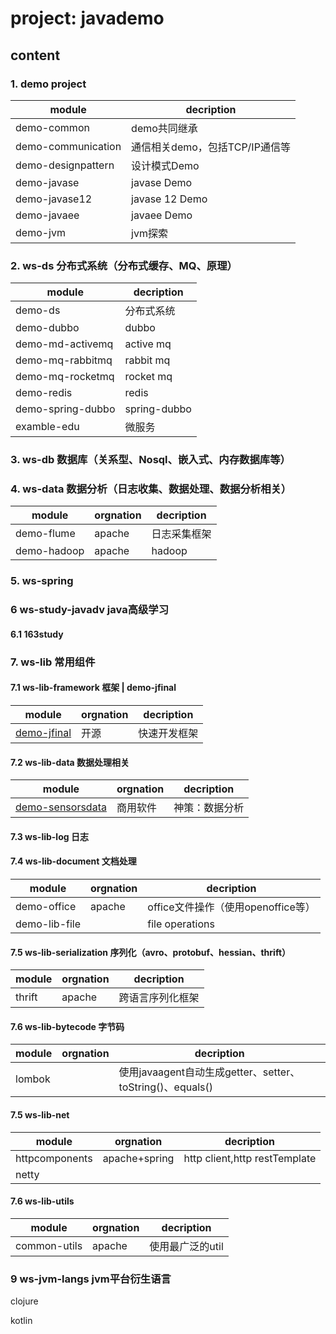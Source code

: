 # project: javademo
## content

### 1. demo project
module | decription
---|---
demo-common |  demo共同继承
demo-communication | 通信相关demo，包括TCP/IP通信等
demo-designpattern | 设计模式Demo
demo-javase | javase Demo
demo-javase12 | javase 12 Demo
demo-javaee | javaee Demo
demo-jvm | jvm探索


### 2. ws-ds 分布式系统（分布式缓存、MQ、原理）
module | decription
---|---
demo-ds           | 分布式系统                                                    
demo-dubbo        | dubbo                                                    
demo-md-activemq  | active mq                                                   
demo-mq-rabbitmq  | rabbit mq                                                    
demo-mq-rocketmq  | rocket mq                                                    
demo-redis        | redis                                                    
demo-spring-dubbo | spring-dubbo                                                    
examble-edu       | 微服务

### 3. ws-db 数据库（关系型、Nosql、嵌入式、内存数据库等）


### 4. ws-data 数据分析（日志收集、数据处理、数据分析相关）
module | orgnation | decription
---|---|---
demo-flume | apache| 日志采集框架
demo-hadoop | apache| hadoop

### 5. ws-spring

### 6 ws-study-javadv java高级学习
#### 6.1 163study

### 7. ws-lib 常用组件
#### 7.1 ws-lib-framework 框架 | demo-jfinal
module | orgnation | decription
---|---|---
[demo-jfinal](https://www.jfinal.com/doc) | 开源| 快速开发框架

#### 7.2 ws-lib-data	数据处理相关
module | orgnation | decription
---|---|---
[demo-sensorsdata](https://www.sensorsdata.cn/school/) | 商用软件| 神策：数据分析

#### 7.3 ws-lib-log 日志

#### 7.4 ws-lib-document	文档处理
module | orgnation | decription
---|---|---
demo-office|apache | office文件操作（使用openoffice等）
demo-lib-file||file operations

#### 7.5 ws-lib-serialization 序列化（avro、protobuf、hessian、thrift）
module | orgnation | decription
---|---|---
thrift|apache | 跨语言序列化框架


#### 7.6 ws-lib-bytecode 字节码
module | orgnation | decription
---|---|---
lombok| | 使用javaagent自动生成getter、setter、toString()、equals()



#### 7.5 ws-lib-net
module | orgnation | decription
---|---|---
httpcomponents |apache+spring | http client,http restTemplate
netty | |


#### 7.6 ws-lib-utils
module | orgnation | decription
---|---|---
common-utils|apache | 使用最广泛的util



### 9 ws-jvm-langs jvm平台衍生语言

  clojure

  kotlin
